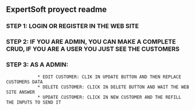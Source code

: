 ## ExpertSoft proyect readme

### STEP 1: LOGIN OR REGISTER IN THE WEB SITE
### STEP 2: IF YOU ARE ADMIN, YOU CAN MAKE A COMPLETE CRUD, IF YOU ARE A USER YOU JUST SEE THE CUSTOMERS
### STEP 3: AS A ADMIN:
                * EDIT CUSTOMER: CLIK IN UPDATE BUTTON AND THEN REPLACE CUSTOMERS DATA
                * DELETE CUSTOMER: CLICK IN DELETE BUTTON AND WAIT THE WEB SITE ANSWER
                * UPDATE CUSTOMER: CLICK IN NEW CUSTOMER AND THE REFILL THE INPUTS TO SEND IT
